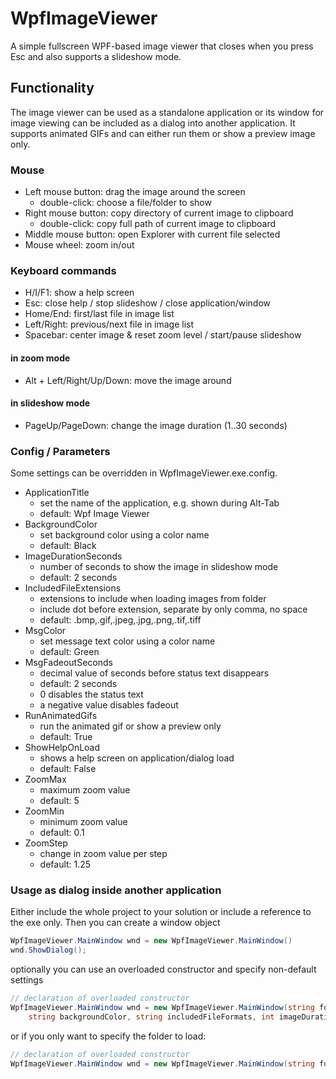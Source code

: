 # WpfImageViewer

A simple fullscreen WPF-based image viewer that closes when you press Esc and also supports a slideshow mode.

## Functionality

The image viewer can be used as a standalone application or its window for image viewing can be included as a dialog into another application.
It supports animated GIFs and can either run them or show a preview image only.

### Mouse

* Left mouse button: drag the image around the screen
    * double-click: choose a file/folder to show
* Right mouse button: copy directory of current image to clipboard
    * double-click: copy full path of current image to clipboard
* Middle mouse button: open Explorer with current file selected
* Mouse wheel: zoom in/out

### Keyboard commands

* H/I/F1: show a help screen
* Esc: close help / stop slideshow / close application/window
* Home/End: first/last file in image list
* Left/Right: previous/next file in image list
* Spacebar: center image & reset zoom level / start/pause slideshow

#### in zoom mode

* Alt + Left/Right/Up/Down: move the image around

#### in slideshow mode

* PageUp/PageDown: change the image duration (1..30 seconds)

### Config / Parameters

Some settings can be overridden in WpfImageViewer.exe.config.

* ApplicationTitle
    * set the name of the application, e.g. shown during Alt-Tab
    * default: Wpf Image Viewer
* BackgroundColor
    * set background color using a color name
    * default: Black
* ImageDurationSeconds
    * number of seconds to show the image in slideshow mode
    * default: 2 seconds
* IncludedFileExtensions
    * extensions to include when loading images from folder
    * include dot before extension, separate by only comma, no space
    * default: .bmp,.gif,.jpeg,.jpg,.png,.tif,.tiff
* MsgColor
    * set message text color using a color name
    * default: Green
* MsgFadeoutSeconds
    * decimal value of seconds before status text disappears
    * default: 2 seconds
    * 0 disables the status text
    * a negative value disables fadeout
* RunAnimatedGifs
    * run the animated gif or show a preview only
    * default: True
* ShowHelpOnLoad
    * shows a help screen on application/dialog load
    * default: False
* ZoomMax
    * maximum zoom value
    * default: 5
* ZoomMin
    * minimum zoom value
    * default: 0.1
* ZoomStep
    * change in zoom value per step
    * default: 1.25

### Usage as dialog inside another application

Either include the whole project to your solution or include a reference to the exe only. Then you can create a window object 
```csharp
WpfImageViewer.MainWindow wnd = new WpfImageViewer.MainWindow()
wnd.ShowDialog();
```
optionally you can use an overloaded constructor and specify non-default settings
```csharp
// declaration of overloaded constructor
WpfImageViewer.MainWindow wnd = new WpfImageViewer.MainWindow(string folder, bool showHelpOnLoad, bool runAnimatedGifs,
    string backgroundColor, string includedFileFormats, int imageDuration, double fadeoutSeconds, double zoomMin, double zoomMax, double zoomStep)
```
or if you only want to specify the folder to load:
```csharp
// declaration of overloaded constructor
WpfImageViewer.MainWindow wnd = new WpfImageViewer.MainWindow(string folder)
```
<br/><br/>
